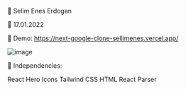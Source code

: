 🔷 Selim Enes Erdogan

🔷 17.01.2022

🔷 Demo: https://next-google-clone-sellimenes.vercel.app/

![image](https://user-images.githubusercontent.com/23125375/179420980-51e8fbf3-3b67-452c-b4df-cc9e9d0cc10d.png)

🔷 Independencies:

React Hero Icons
Tailwind CSS
HTML React Parser
